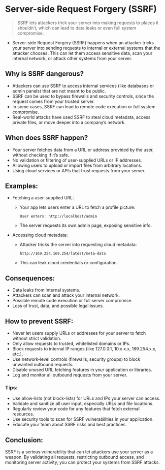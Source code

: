 # Server-side Request Forgery (SSRF)
> SSRF lets attackers trick your server into making requests to places it shouldn’t, which can lead to data leaks or even full system compromise.

- Server-side Request Forgery (SSRF) happens when an attacker tricks your server into sending requests to internal or external systems that the attacker chooses. This can let them access sensitive data, scan your internal network, or attack other systems from your server.

## Why is SSRF dangerous?
- Attackers can use SSRF to access internal services (like databases or admin panels) that are not meant to be public.
- SSRF can be used to bypass firewalls and security controls, since the request comes from your trusted server.
- In some cases, SSRF can lead to remote code execution or full system compromise.
- Real-world attacks have used SSRF to steal cloud metadata, access private files, or move deeper into a company’s network.

## When does SSRF happen?
- Your server fetches data from a URL or address provided by the user, without checking if it’s safe.
- No validation or filtering of user-supplied URLs or IP addresses.
- Allowing users to upload or import files from arbitrary locations.
- Using cloud services or APIs that trust requests from your server.

## Examples:
- Fetching a user-supplied URL:
    + Your app lets users enter a URL to fetch a profile picture:
        ```text
        User enters: http://localhost/admin
        ```
    + The server requests its own admin page, exposing sensitive info.

- Accessing cloud metadata:
    + Attacker tricks the server into requesting cloud metadata:
        ```text
        http://169.254.169.254/latest/meta-data
        ```
    + This can leak cloud credentials or configuration.

## Consequences:
- Data leaks from internal systems.
- Attackers can scan and attack your internal network.
- Possible remote code execution or full server compromise.
- Loss of trust, data, and possible legal issues.

## How to prevent SSRF:
- Never let users supply URLs or addresses for your server to fetch without strict validation.
- Only allow requests to trusted, whitelisted domains or IPs.
- Block requests to internal IP ranges (like 127.0.0.1, 10.x.x.x, 169.254.x.x, etc.).
- Use network-level controls (firewalls, security groups) to block unwanted outbound requests.
- Disable unused URL fetching features in your application or libraries.
- Log and monitor all outbound requests from your server.

### Tips:
- Use allow-lists (not block-lists) for URLs and IPs your server can access.
- Validate and sanitize all user input, especially URLs and file locations.
- Regularly review your code for any features that fetch external resources.
- Use security tools to scan for SSRF vulnerabilities in your application.
- Educate your team about SSRF risks and best practices.

## Conclusion:
SSRF is a serious vulnerability that can let attackers use your server as a weapon. By validating all requests, restricting outbound access, and monitoring server activity, you can protect your systems from SSRF attacks.
